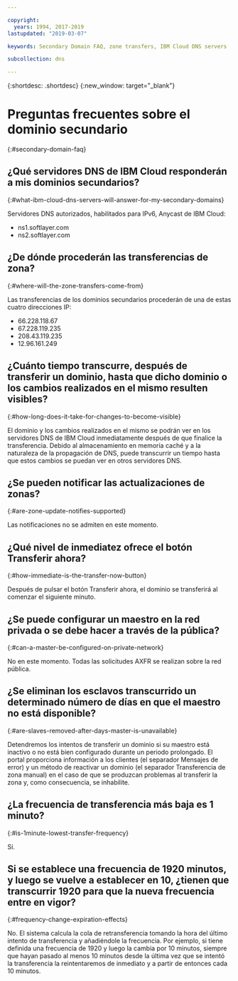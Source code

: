 ```yaml
---

copyright:
  years: 1994, 2017-2019
lastupdated: "2019-03-07"

keywords: Secondary Domain FAQ, zone transfers, IBM Cloud DNS servers

subcollection: dns

---
```


{:shortdesc: .shortdesc}
{:new_window: target="_blank"}

# Preguntas frecuentes sobre el dominio secundario
{:#secondary-domain-faq}

## ¿Qué servidores DNS de IBM Cloud responderán a mis dominios secundarios?
{:#what-ibm-cloud-dns-servers-will-answer-for-my-secondary-domains}

Servidores DNS autorizados, habilitados para IPv6, Anycast de IBM Cloud:

 * ns1.softlayer.com
 * ns2.softlayer.com

## ¿De dónde procederán las transferencias de zona?
{:#where-will-the-zone-transfers-come-from}

Las transferencias de los dominios secundarios procederán de una de estas cuatro direcciones IP:

  * 66.228.118.67
  * 67.228.119.235
  * 208.43.119.235
  * 12.96.161.249

## ¿Cuánto tiempo transcurre, después de transferir un dominio, hasta que dicho dominio o los cambios realizados en el mismo resulten visibles?
{:#how-long-does-it-take-for-changes-to-become-visible}

El dominio y los cambios realizados en el mismo se podrán ver en los servidores DNS de IBM Cloud inmediatamente después de que finalice la transferencia. Debido al almacenamiento en memoria caché y a la naturaleza de la propagación de DNS, puede transcurrir un tiempo hasta que estos cambios se puedan ver en otros servidores DNS.  

## ¿Se pueden notificar las actualizaciones de zonas?
{:#are-zone-update-notifies-supported}

Las notificaciones no se admiten en este momento.

## ¿Qué nivel de inmediatez ofrece el botón Transferir ahora?
{:#how-immediate-is-the-transfer-now-button}

Después de pulsar el botón Transferir ahora, el dominio se transferirá al comenzar el siguiente minuto.

## ¿Se puede configurar un maestro en la red privada o se debe hacer a través de la pública?
{:#can-a-master-be-configured-on-private-network}

No en este momento. Todas las solicitudes AXFR se realizan sobre la red pública.

## ¿Se eliminan los esclavos transcurrido un determinado número de días en que el maestro no está disponible?
{:#are-slaves-removed-after-days-master-is-unavailable}

Detendremos los intentos de transferir un dominio si su maestro está inactivo o no está bien configurado durante un periodo prolongado.  El portal proporciona información a los clientes (el separador Mensajes de error) y un método de reactivar un dominio (el separador Transferencia de zona manual) en el caso de que se produzcan problemas al transferir la zona y, como consecuencia, se inhabilite.

## ¿La frecuencia de transferencia más baja es 1 minuto?
{:#is-1minute-lowest-transfer-frequency}

Sí.

## Si se establece una frecuencia de 1920 minutos, y luego se vuelve a establecer en 10, ¿tienen que transcurrir 1920 para que la nueva frecuencia entre en vigor?
{:#frequency-change-expiration-effects}

No. El sistema calcula la cola de retransferencia tomando la hora del último intento de transferencia y añadiéndole la frecuencia.  Por ejemplo, si tiene definida una frecuencia de 1920 y luego la cambia por 10 minutos, siempre que hayan pasado al menos 10 minutos desde la última vez que se intentó la transferencia la reintentaremos de inmediato y a partir de entonces cada 10 minutos.
